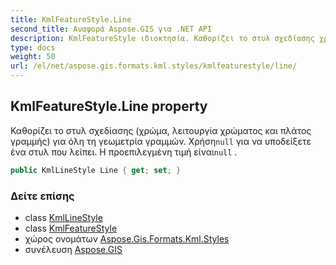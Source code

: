 ```yaml
---
title: KmlFeatureStyle.Line
second_title: Αναφορά Aspose.GIS για .NET API
description: KmlFeatureStyle ιδιοκτησία. Καθορίζει το στυλ σχεδίασης χρώμα λειτουργία χρώματος και πλάτος γραμμής για όλη τη γεωμετρία γραμμών. Χρήσηnull για να υποδείξετε ένα στυλ που λείπει. Η προεπιλεγμένη τιμή είναιnull .
type: docs
weight: 50
url: /el/net/aspose.gis.formats.kml.styles/kmlfeaturestyle/line/
---
```

## KmlFeatureStyle.Line property

Καθορίζει το στυλ σχεδίασης (χρώμα, λειτουργία χρώματος και πλάτος γραμμής) για όλη τη γεωμετρία γραμμών. Χρήση`null` για να υποδείξετε ένα στυλ που λείπει. Η προεπιλεγμένη τιμή είναι`null` .

```csharp
public KmlLineStyle Line { get; set; }
```

### Δείτε επίσης

* class [KmlLineStyle](../../kmllinestyle/)
* class [KmlFeatureStyle](../)
* χώρος ονομάτων [Aspose.Gis.Formats.Kml.Styles](../../kmlfeaturestyle/)
* συνέλευση [Aspose.GIS](../../../)



